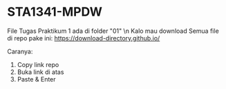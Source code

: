# STA1341-MPDW
File Tugas Praktikum 1 ada di folder "01" \n
Kalo mau download Semua file di repo pake ini:
https://download-directory.github.io/

Caranya:
1. Copy link repo
2. Buka link di atas
3. Paste & Enter
